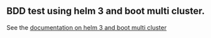 ## BDD test using helm 3 and boot multi cluster.

See the [documentation on helm 3 and boot multi cluster](https://jenkins-x.io/docs/labs/boot/multi-cluster/)